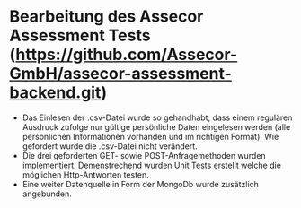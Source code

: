 # Bearbeitung des Assecor Assessment Tests (https://github.com/Assecor-GmbH/assecor-assessment-backend.git)

* Das Einlesen der .csv-Datei wurde so gehandhabt, dass einem regulären Ausdruck zufolge nur gültige persönliche Daten eingelesen werden (alle persönlichen Informationen vorhanden und im richtigen Format).
Wie gefordert wurde die .csv-Datei nicht verändert.
* Die drei geforderten GET- sowie POST-Anfragemethoden wurden implementiert. Demenstrechend wurden Unit Tests erstellt welche die möglichen Http-Antworten testen.
* Eine weiter Datenquelle in Form der MongoDb wurde zusätzlich angebunden.


